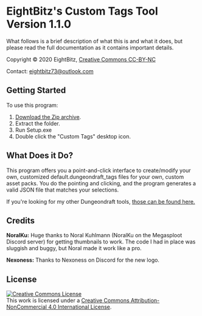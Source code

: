 <h1>EightBitz's Custom Tags Tool Version 1.1.0</h1>

<p>What follows is a brief description of what this is and what it does, but please read the full documentation as it contains important details.</p>

<p>Copyright © 2020 EightBitz, <a href="http://creativecommons.org/licenses/by-nc/4.0/">Creative Commons CC-BY-NC</a></p>

<p>Contact: <a href="mailto:eightbitz73@outlook.com">eightbitz73@outlook.com</a></p>

<h2>Getting Started</h2>
<p>To use this program:</p>
<ol>
<li><a href="https://github.com/EightBitz/Dungeondraft-Custom-Tags/archive/Version-1.1.0.zip">Download the Zip archive</a>.</li>
<li>Extract the folder.</li>
<li>Run Setup.exe</li>
<li>Double click the "Custom Tags" desktop icon.</li>
</ol>

<h2>What Does it Do?</h2>

<p>This program offers you a point-and-click interface to create/modify your own, customized default.dungeondraft_tags files for your own, custom asset packs. You do the pointing and clicking, and the program generates a valid JSON file that matches your selections.</p>
<p>If you're looking for my other Dungeondraft tools, <a href="https://github.com/EightBitz/Dungeondraft-Tools">those can be found here.</a></p>

<h2>Credits</h2>
<p><strong>NoralKu:</strong> Huge thanks to Noral Kuhlmann (NoralKu on the Megasploot Discord server) for getting thumbnails to work. The code I had in place was sluggish and buggy, but Noral made it work like a pro.</p>

<p><strong>Nexoness:</strong> Thanks to Nexoness on Discord for the new logo.</p>

<h2>License</h2>
<p><a rel="license" href="http://creativecommons.org/licenses/by-nc/4.0/"><img alt="Creative Commons License" style="border-width:0" src="https://i.creativecommons.org/l/by-nc/4.0/88x31.png" /></a><br />This work is licensed under a <a rel="license" href="http://creativecommons.org/licenses/by-nc/4.0/">Creative Commons Attribution-NonCommercial 4.0 International License</a>.</p>
